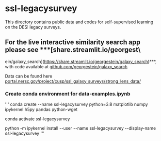 # ssl-legacysurvey
This directory contains public data and codes for self-supervised learning on the DESI legacy surveys.

## For the live interactive similarity search app please see ***[share.streamlit.io/georgest\
ein/galaxy_search](https://share.streamlit.io/georgestein/galaxy_search)***, with code available at [github.com/georgestein/galaxy_search](https://github.com/georgestein/galaxy_search)


Data can be found here [portal.nersc.gov/project/cusp/ssl_galaxy_surveys/strong_lens_data/
](https://portal.nersc.gov/project/cusp/ssl_galaxy_surveys/strong_lens_data/)


### Create conda environment for data-examples.ipynb
'''
conda create --name ssl-legacysurvey python=3.8 matplotlib numpy ipykernel h5py pandas python-wget

conda activate ssl-legacysurvey

python -m ipykernel install --user --name ssl-legacysurvey --display-name ssl-legacysurvey
'''


